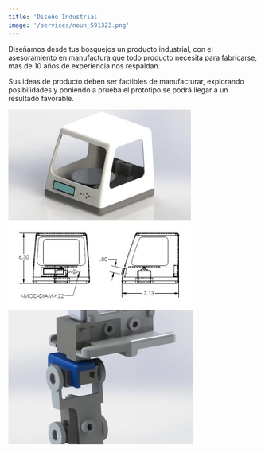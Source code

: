 ```yaml
---
title: 'Diseño Industrial'
image: '/services/noun_591323.png'
---
```


Diseñamos desde tus bosquejos un producto industrial, con el asesoramiento en manufactura que todo producto necesita para fabricarse, mas de 10 años de experiencia nos respaldan.

Sus ideas de producto deben ser factibles de manufacturar, explorando posibilidades y poniendo a prueba el prototipo se podrá llegar a un resultado favorable.


![image](/images/diseno/impresora.jpg) ![image](/images/diseno/vistas.jpg) ![image](/images/diseno/eslabones.jpg)